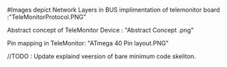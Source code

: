 #Images depict
Network Layers in BUS implimentation of telemonitor board :"TeleMonitorProtocol.PNG"

Abstract concept of TeleMonitor Device : "Abstract Concept .png"

Pin mapping in TeleMonitor: "ATmega 40 Pin layout.PNG"


//TODO : Update explaind veersion of bare  minimum code skeliton. 
